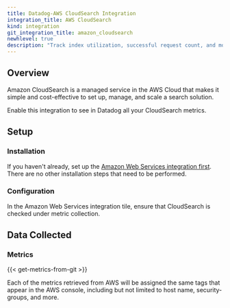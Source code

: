 ```yaml
---
title: Datadog-AWS CloudSearch Integration
integration_title: AWS CloudSearch
kind: integration
git_integration_title: amazon_cloudsearch
newhlevel: true
description: "Track index utilization, successful request count, and more."
---
```


## Overview

Amazon CloudSearch is a managed service in the AWS Cloud that makes it simple and cost-effective to set up, manage, and scale a search solution.

Enable this integration to see in Datadog all your CloudSearch metrics.

## Setup
### Installation

If you haven't already, set up the [Amazon Web Services integration first](/integrations/aws). There are no other installation steps that need to be performed.

### Configuration

In the Amazon Web Services integration tile, ensure that CloudSearch is checked under metric collection.

## Data Collected
### Metrics

{{< get-metrics-from-git >}}

Each of the metrics retrieved from AWS will be assigned the same tags that appear in the AWS console, including but not limited to host name, security-groups, and more.
